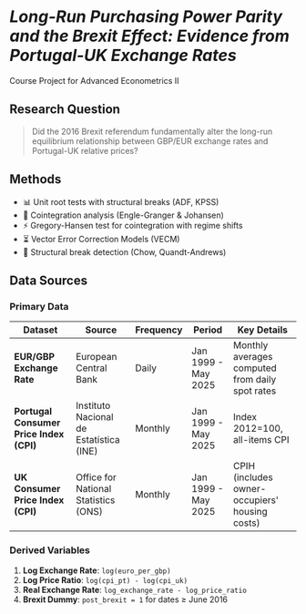 # *Long-Run Purchasing Power Parity and the Brexit Effect: Evidence from Portugal-UK Exchange Rates*

Course Project for Advanced Econometrics II

## Research Question

> Did the 2016 Brexit referendum fundamentally alter the long-run equilibrium relationship between GBP/EUR exchange rates and Portugal-UK relative prices?

## Methods
- 📊 Unit root tests with structural breaks (ADF, KPSS)
- 🔗 Cointegration analysis (Engle-Granger & Johansen)
- ⚡ Gregory-Hansen test for cointegration with regime shifts
- ⏳ Vector Error Correction Models (VECM)
- 🚨 Structural break detection (Chow, Quandt-Andrews)

## Data Sources

### Primary Data
| Dataset | Source | Frequency | Period | Key Details |
|---------|--------|-----------|--------|-------------|
| **EUR/GBP Exchange Rate** | European Central Bank | Daily | Jan 1999 - May 2025 | Monthly averages computed from daily spot rates |
| **Portugal Consumer Price Index (CPI)** | Instituto Nacional de Estatística (INE) | Monthly | Jan 1999 - May 2025 | Index 2012=100, all-items CPI |
| **UK Consumer Price Index (CPI)** | Office for National Statistics (ONS) | Monthly | Jan 1999 - May 2025 | CPIH (includes owner-occupiers' housing costs) |

### Derived Variables
1. **Log Exchange Rate**: `log(euro_per_gbp)`
2. **Log Price Ratio**: `log(cpi_pt) - log(cpi_uk)`
3. **Real Exchange Rate**: `log_exchange_rate - log_price_ratio`
4. **Brexit Dummy**: `post_brexit = 1` for dates ≥ June 2016


